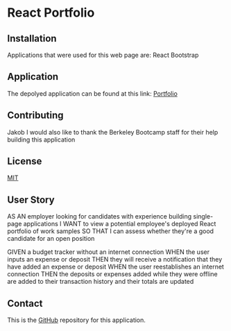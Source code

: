 # React Portfolio

## Installation
Applications that were used for this web page are:
React
Bootstrap

## Application
The depolyed application can be found at this link: [Portfolio](https://jakobloke.github.io/react-portfolio)

## Contributing
Jakob
I would also like to thank the Berkeley Bootcamp staff for their help building this application

## License
[MIT](https://choosealicense.com/licenses/mit/)

## User Story
AS AN employer looking for candidates with experience building single-page applications
I WANT to view a potential employee's deployed React portfolio of work samples
SO THAT I can assess whether they're a good candidate for an open position

GIVEN a budget tracker without an internet connection
WHEN the user inputs an expense or deposit
THEN they will receive a notification that they have added an expense or deposit
WHEN the user reestablishes an internet connection
THEN the deposits or expenses added while they were offline are added to their transaction history and their totals are updated

## Contact
This is the [GitHub](https://github.com/jakobloke/react-portfolio) repository for this application.
 
